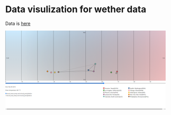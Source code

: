 # Data visulization for wether data

Data is [here](https://canvas.uw.edu/courses/1613239/files/102524793?wrap=1)

![img](img.png)